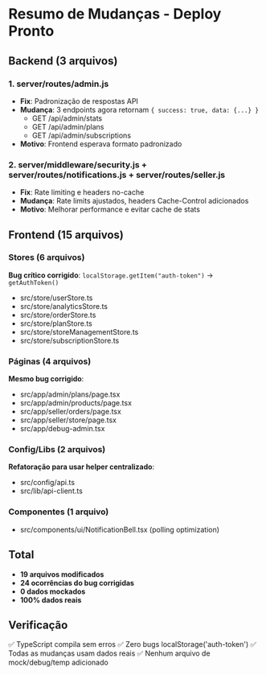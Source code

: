 # Resumo de Mudanças - Deploy Pronto

## Backend (3 arquivos)

### 1. server/routes/admin.js
- **Fix**: Padronização de respostas API
- **Mudança**: 3 endpoints agora retornam `{ success: true, data: {...} }`
  - GET /api/admin/stats
  - GET /api/admin/plans  
  - GET /api/admin/subscriptions
- **Motivo**: Frontend esperava formato padronizado

### 2. server/middleware/security.js + server/routes/notifications.js + server/routes/seller.js
- **Fix**: Rate limiting e headers no-cache
- **Mudança**: Rate limits ajustados, headers Cache-Control adicionados
- **Motivo**: Melhorar performance e evitar cache de stats

## Frontend (15 arquivos)

### Stores (6 arquivos)
**Bug crítico corrigido**: `localStorage.getItem("auth-token")` → `getAuthToken()`

- src/store/userStore.ts
- src/store/analyticsStore.ts
- src/store/orderStore.ts
- src/store/planStore.ts
- src/store/storeManagementStore.ts
- src/store/subscriptionStore.ts

### Páginas (4 arquivos)
**Mesmo bug corrigido**:
- src/app/admin/plans/page.tsx
- src/app/admin/products/page.tsx
- src/app/seller/orders/page.tsx
- src/app/seller/store/page.tsx
- src/app/debug-admin.tsx

### Config/Libs (2 arquivos)
**Refatoração para usar helper centralizado**:
- src/config/api.ts
- src/lib/api-client.ts

### Componentes (1 arquivo)
- src/components/ui/NotificationBell.tsx (polling optimization)

## Total
- **19 arquivos modificados**
- **24 ocorrências do bug corrigidas**
- **0 dados mockados**
- **100% dados reais**

## Verificação
✅ TypeScript compila sem erros
✅ Zero bugs localStorage('auth-token')
✅ Todas as mudanças usam dados reais
✅ Nenhum arquivo de mock/debug/temp adicionado
